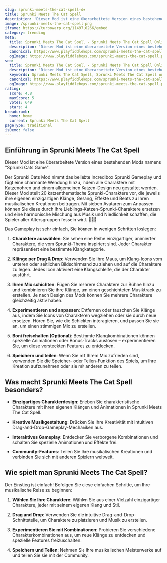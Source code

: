 ```yaml
---
slug: sprunki-meets-the-cat-spell-de
title: Sprunki Meets The Cat Spell
description: 'Dieser Mod ist eine überarbeitete Version eines bestehenden Mods namens "Sprunki Cats Game".'
image: /sprunki-meets-the-cat-spell.png
iframe: https://turbowarp.org/1149710266/embed
category: trending
meta:
  title: Sprunki Meets The Cat Spell - Sprunki Meets The Cat Spell Online spielen
  description: 'Dieser Mod ist eine überarbeitete Version eines bestehenden Mods namens "Sprunki Cats Game".'
  canonical: https://www.playfiddlebops.com/sprunki-meets-the-cat-spell/
  ogImage: https://www.playfiddlebops.com/sprunki-meets-the-cat-spell.png
seo:
  title: Sprunki Meets The Cat Spell - Sprunki Meets The Cat Spell Online spielen
  description: 'Dieser Mod ist eine überarbeitete Version eines bestehenden Mods namens "Sprunki Cats Game".'
  keywords: Sprunki Meets The Cat Spell, Sprunki Meets The Cat Spell online
  canonical: https://www.playfiddlebops.com/sprunki-meets-the-cat-spell/
  ogImage: https://www.playfiddlebops.com/sprunki-meets-the-cat-spell.png
rating:
  score: 4.8
  maxScore: 5
  votes: 649
  stars: 4
breadcrumb:
  home: home
  current: Sprunki Meets The Cat Spell
pageType: traditional
isDemo: false
---
```


## Einführung in Sprunki Meets The Cat Spell

Dieser Mod ist eine überarbeitete Version eines bestehenden Mods namens "Sprunki Cats Game".

Der Sprunki Cats Mod nimmt das beliebte Incredibox Sprunki Gameplay und fügt eine charmante Wendung hinzu, indem alle Charaktere mit Katzenohren und einem allgemeinen Katzen-Design neu gestaltet werden. Dieser Mod stellt 20 katzenthematische Sprunki-Charaktere vor, die jeweils ihre eigenen einzigartigen Klänge, Gesang, Effekte und Beats zu Ihren musikalischen Kreationen beitragen. Mit sieben Avataren zum Anpassen können Sie diese durch Ihre Lieblings-Katzen-Sprunki-Charaktere ersetzen und eine harmonische Mischung aus Musik und Niedlichkeit schaffen, die Spieler aller Altersgruppen fesseln wird. 🐾🎨🎶

Das Gameplay ist sehr einfach, Sie können in wenigen Schritten loslegen:

1. **Charaktere auswählen**: Sie sehen eine Reihe einzigartiger, animierter Charaktere, die vom Sprunki-Thema inspiriert sind. Jeder Charakter repräsentiert eine bestimmte Klangkategorie.

1. **Klänge per Drag & Drop**: Verwenden Sie Ihre Maus, um Klang-Icons vom unteren oder seitlichen Bildschirmrand zu ziehen und auf die Charaktere zu legen. Jedes Icon aktiviert eine Klangschleife, die der Charakter ausführt.

1. **Ihren Mix schichten**: Fügen Sie mehrere Charaktere zur Bühne hinzu und kombinieren Sie ihre Klänge, um einen geschichteten Musiktrack zu erstellen. Je nach Design des Mods können Sie mehrere Charaktere gleichzeitig aktiv haben.

1. **Experimentieren und anpassen**: Entfernen oder tauschen Sie Klänge aus, indem Sie Icons von Charakteren wegziehen oder sie durch neue ersetzen. Hören Sie, wie die Schichten interagieren, und passen Sie sie an, um einen stimmigen Mix zu erstellen.

1. **Boni freischalten (Optional)**: Bestimmte Klangkombinationen können spezielle Animationen oder Bonus-Tracks auslösen – experimentieren Sie, um diese versteckten Features zu entdecken.

1. **Speichern und teilen**: Wenn Sie mit Ihrem Mix zufrieden sind, verwenden Sie die Speicher- oder Teilen-Funktion des Spiels, um Ihre Kreation aufzunehmen oder sie mit anderen zu teilen.

## Was macht Sprunki Meets The Cat Spell besonders?

- **Einzigartiges Charakterdesign**: Erleben Sie charakteristische Charaktere mit ihren eigenen Klängen und Animationen in Sprunki Meets The Cat Spell.

- **Kreative Musikgestaltung**: Drücken Sie Ihre Kreativität mit intuitiven Drag-and-Drop-Gameplay-Mechaniken aus.

- **Interaktives Gameplay**: Entdecken Sie verborgene Kombinationen und schalten Sie spezielle Animationen und Effekte frei.

- **Community-Features**: Teilen Sie Ihre musikalischen Kreationen und verbinden Sie sich mit anderen Spielern weltweit.

## Wie spielt man Sprunki Meets The Cat Spell?

Der Einstieg ist einfach! Befolgen Sie diese einfachen Schritte, um Ihre musikalische Reise zu beginnen:

1. **Wählen Sie Ihre Charaktere**: Wählen Sie aus einer Vielzahl einzigartiger Charaktere, jeder mit seinem eigenen Klang und Stil.

1. **Drag and Drop**: Verwenden Sie die intuitive Drag-and-Drop-Schnittstelle, um Charaktere zu platzieren und Musik zu erstellen.

1. **Experimentieren Sie mit Kombinationen**: Probieren Sie verschiedene Charakterkombinationen aus, um neue Klänge zu entdecken und spezielle Features freizuschalten.

1. **Speichern und Teilen**: Nehmen Sie Ihre musikalischen Meisterwerke auf und teilen Sie sie mit der Community.